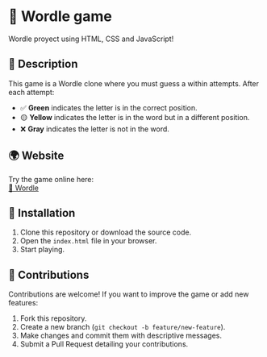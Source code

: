 # 📜 Wordle game

Wordle proyect using HTML, CSS and JavaScript!

## 📝 Description
This game is a Wordle clone where you must guess a within attempts. After each attempt:
- ✅ **Green** indicates the letter is in the correct position.
- 🟡 **Yellow** indicates the letter is in the word but in a different position.
- ❌ **Gray** indicates the letter is not in the word.

## 🌍 Website
Try the game online here:  
[🔗 Wordle](https://diegomanildo.github.io/Wordle/)

## 🚀 Installation
1. Clone this repository or download the source code.
2. Open the `index.html` file in your browser.
3. Start playing.

## 🤝 Contributions
Contributions are welcome! If you want to improve the game or add new features:
1. Fork this repository.
2. Create a new branch (`git checkout -b feature/new-feature`).
3. Make changes and commit them with descriptive messages.
4. Submit a Pull Request detailing your contributions.